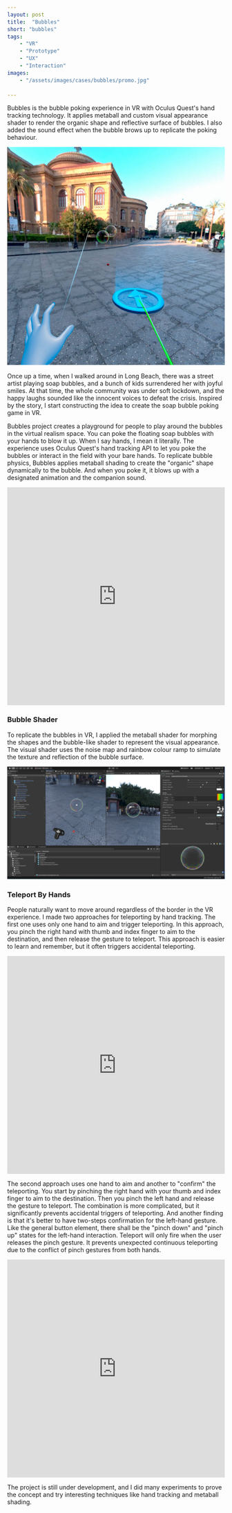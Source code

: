 ```yaml
---
layout: post
title:  "Bubbles"
short: "bubbles"
tags:
    - "VR"
    - "Prototype"
    - "UX"
    - "Interaction"
images: 
    - "/assets/images/cases/bubbles/promo.jpg"

---
```

<!--summary-->

Bubbles is the bubble poking experience in VR with Oculus Quest's hand tracking technology. It applies metaball and custom visual appearance shader to render the organic shape and reflective surface of bubbles. I also added the sound effect when the bubble brows up to replicate the poking behaviour.

<!--more-->
![Play bubbles in VR and have fun](/assets/images/cases/bubbles/screenshot.jpg)

Once up a time, when I walked around in Long Beach, there was a street artist playing soap bubbles, and a bunch of kids surrendered her with joyful smiles. At that time, the whole community was under soft lockdown, and the happy laughs sounded like the innocent voices to defeat the crisis. Inspired by the story, I start constructing the idea to create the soap bubble poking game in VR. 

Bubbles project creates a playground for people to play around the bubbles in the virtual realism space. You can poke the floating soap bubbles with your hands to blow it up. When I say hands, I mean it literally. The experience uses Oculus Quest's hand tracking API to let you poke the bubbles or interact in the field with your bare hands. To replicate bubble physics, Bubbles applies metaball shading to create the "organic" shape dynamically to the bubble. And when you poke it, it blows up with a designated animation and the companion sound. 

<div style="padding:100% 0 0 0;position:relative;" class="video-embed"><iframe src="https://player.vimeo.com/video/454488518?color=c9ff23&byline=0&portrait=0" style="position:absolute;top:0;left:0;width:100%;height:100%;" frameborder="0" allow="autoplay; fullscreen" allowfullscreen></iframe></div><script src="https://player.vimeo.com/api/player.js"></script>

### Bubble Shader

To replicate the bubbles in VR, I applied the metaball shader for morphing the shapes and the bubble-like shader to represent the visual appearance. The visual shader uses the noise map and rainbow colour ramp to simulate the texture and reflection of the bubble surface.

![Bubble Shader](/assets/images/cases/bubbles/shader.png)

### Teleport By Hands

People naturally want to move around regardless of the border in the VR experience. I made two approaches for teleporting by hand tracking. The first one uses only one hand to aim and trigger teleporting. In this approach, you pinch the right hand with thumb and index finger to aim to the destination, and then release the gesture to teleport. This approach is easier to learn and remember, but it often triggers accidental teleporting.

<div style="padding:100% 0 0 0;position:relative;" class="video-embed"><iframe src="https://player.vimeo.com/video/454514195?color=c9ff23&byline=0&portrait=0" style="position:absolute;top:0;left:0;width:100%;height:100%;" frameborder="0" allow="autoplay; fullscreen" allowfullscreen></iframe></div><script src="https://player.vimeo.com/api/player.js"></script>

The second approach uses one hand to aim and another to "confirm" the teleporting. You start by pinching the right hand with your thumb and index finger to aim to the destination. Then you pinch the left hand and release the gesture to teleport. The combination is more complicated, but it significantly prevents accidental triggers of teleporting. And another finding is that it's better to have two-steps confirmation for the left-hand gesture. Like the general button element, there shall be the "pinch down" and "pinch up" states for the left-hand interaction. Teleport will only fire when the user releases the pinch gesture. It prevents unexpected continuous teleporting due to the conflict of pinch gestures from both hands.

<div style="padding:100% 0 0 0;position:relative;" class="video-embed"><iframe src="https://player.vimeo.com/video/454520569?color=c9ff23&byline=0&portrait=0" style="position:absolute;top:0;left:0;width:100%;height:100%;" frameborder="0" allow="autoplay; fullscreen" allowfullscreen></iframe></div><script src="https://player.vimeo.com/api/player.js"></script>

The project is still under development, and I did many experiments to prove the concept and try interesting techniques like hand tracking and metaball shading.
